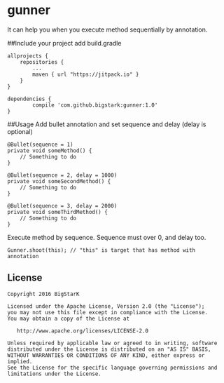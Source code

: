# gunner
It can help you when you execute method sequentially by annotation.


##Include your project
add build.gradle
```
allprojects {
	repositories {
		...
		maven { url "https://jitpack.io" }
	}
}
```
```
dependencies {
        compile 'com.github.bigstark:gunner:1.0'
}
```

##Usage
Add bullet annotation and set sequence and delay (delay is optional)
```
@Bullet(sequence = 1)
private void someMethod() {
    // Something to do
}

@Bullet(sequence = 2, delay = 1000)
private void someSecondMethod() {
    // Something to do
}

@Bullet(sequence = 3, delay = 2000)
private void someThirdMethod() {
    // Something to do
}
```

Execute method by sequence. Sequence must over 0, and delay too.
```
Gunner.shoot(this); // "this" is target that has method with annotation
```


License
-------

    Copyright 2016 BigStarK

    Licensed under the Apache License, Version 2.0 (the "License");
    you may not use this file except in compliance with the License.
    You may obtain a copy of the License at

       http://www.apache.org/licenses/LICENSE-2.0

    Unless required by applicable law or agreed to in writing, software
    distributed under the License is distributed on an "AS IS" BASIS,
    WITHOUT WARRANTIES OR CONDITIONS OF ANY KIND, either express or implied.
    See the License for the specific language governing permissions and
    limitations under the License.

